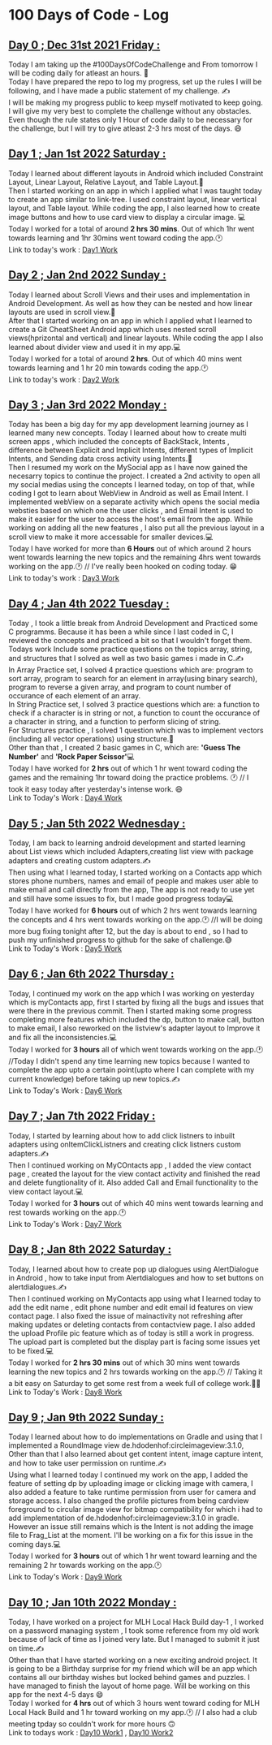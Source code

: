 # **100 Days of Code - Log**
## <u>Day 0 ; Dec 31st 2021 **Friday** : </u>
Today I am taking up the #100DaysOfCodeChallenge and From tomorrow I will be coding daily for atleast an hours. 📢 <br>
Today I have prepared the repo to log my progress, set up the rules I will be following, and I have made a public statement of my challenge. ✍️ <br>
I will be making my progress public to keep myself motivated to keep going. I will give my very best to complete the challenge without any obstacles. Even though the rule states only 1 Hour of code daily to be necessary for the challenge, but I will try to give atleast 2-3 hrs most of the days. 😄<br>

## <u>Day 1 ; Jan 1st 2022 **Saturday** : </u>
Today I learned about different layouts in Android which included Constraint Layout, Linear Layout, Relative Layout, and Table Layout.📖 <br>
Then I started working on an app in which I applied what I was taught today to create an app similar to link-tree. I used constraint layout, linear vertical layout, and Table layout. While coding the app, I also learned how to create image buttons and how to use card view to display a circular image. 💻<br>
Today I worked for a total of around <b>2 hrs 30 mins</b>. Out of which 1hr went towards learning and 1hr 30mins went toward coding the app.🕐 <br>
Link to today's work : [Day1 Work](https://github.com/SiddharthaBhattacharjee/MySocials-Android-App/commit/b8b6d5643ef8ba5e1574e88d6a501223dda53af2)

## <u>Day 2 ; Jan 2nd 2022 **Sunday** : </u>
Today I learned about Scroll Views and their uses and implementation in Android Development. As well as how they can be nested and how linear layouts are used in scroll view.📖<br>
After that I started working on an app in which I applied what I learned to create a Git CheatSheet Android app which uses nested scroll views(hprizontal and vertical) and linear layouts. While coding the app I also learned about divider view and used it in my app.💻<br>
Today I worked for a total of around <b>2 hrs</b>. Out of which 40 mins went towards learning and 1 hr 20 min towards coding the app.🕐<br>
Link to today's work : [Day2 Work](https://github.com/SiddharthaBhattacharjee/Git-CheatSheet-App-Android/commit/eef7ce30d53d1c945db64e6ee4de7d5daaedf754)

## <u>Day 3 ; Jan 3rd 2022 **Monday** : </u>
Today has been a big day for my app development learning journey as I learned many new concepts. Today I learned about how to create multi screen apps , which included the concepts of BackStack, Intents , difference between Explicit and Implicit Intents, different types of Implicit Intents, and Sending data cross activity using Intents.📖<br>
Then I resumed my work on the MySocial app as I have now gained the necesarry topics to continue the project. I created a 2nd activity to open all my social medias using the concepts I learned today, on top of that, while coding I got to learn about WebView in Android as well as Email Intent. I implemented webView on a separate activity which opens the social media websties based on which one the user clicks , and Email Intent is used to make it easier for the user to access the host's email from the app. While working on adding all the new features , I also put all the previous layout in a scroll view to make it more accessable for smaller devices.💻<br>
Today I have worked for more than <b>6 Hours</b> out of which around 2 hours went towards learning the new topics and the remaining 4hrs went towards working on the app.🕐
// I've really been hooked on coding today. 😁<br>
Link to today's work : [Day3 Work](https://github.com/SiddharthaBhattacharjee/MySocials-Android-App)

## <u>Day 4 ; Jan 4th 2022 **Tuesday** : </u>
Today , I took a little break from Android Development and Practiced some C programms. Because it has been a while since I last coded in C, I reviewed the concepts and practiced a bit so that I wouldn't forget them. Todays work Include some practice questions on the topics array, string, and structures that I solved as well as two basic games i made in C.✍️<br>
In Array Practice set, I solved 4 practice questions which are: program to sort array, program to search for an element in array(using binary search), program to reverse a given array, and program to count number of occurance of each element of an array.<br>
In String Practice set, I solved 3 practice questions which are: a function to check if a character is in string or not, a function to count the occurance of a character in string, and a function to perform slicing of string.<br>
For Structures practice , I solved 1 question which was to implement vectors (including all vector operations) using structure.📖<br>
Other than that , I created 2 basic games in C, which are: <b>'Guess The Number'</b> and <b>'Rock Paper Scissor'</b>💻<br>
Today I have worked for <b>2 hrs</b> out of which 1 hr went toward coding the games and the remaining 1hr toward doing the practice problems. 🕐 // I took it easy today after yesterday's intense work. 😄<br>
Link to Today's Work : [Day4 Work](https://github.com/SiddharthaBhattacharjee/C_Practice)

## <u>Day 5 ; Jan 5th 2022 **Wednesday** : </u>
Today, I am back to learning android development and started learning about List views which included Adapters,creating list view with package adapters and creating custom adapters.✍️<br>
Then using what I learned today, I started working on a Contacts app which stores phone numbers, names and email of people and makes user able to make email and call directly from the app, The app is not ready to use yet and still have some issues to fix, but I made good progress today💻<br>
Today I have worked for <b>6 hours</b> out of which 2 hrs went towards learning the concepts and 4 hrs went towards working on the app.🕐 //I will be doing more bug fixing tonight after 12, but the day is about to end , so I had to push my unfinished progress to github for the sake of challenge.😅<br>
Link to Today's Work : [Day5 Work](https://github.com/SiddharthaBhattacharjee/myContacts)

## <u>Day 6 ; Jan 6th 2022 **Thursday** : </u>
Today, I continued my work on the app which I was working on yesterday which is myContacts app, first I started by fixing all the bugs and issues that were there in the previous commit. Then I started making some progress completing more features which included the dp, button to make call, button to make email, I also reworked on the listview's adapter layout to Improve it and fix all the inconsistencies.💻<br>
Today I worked for <b>3 hours</b> all of which went towards working on the app.🕐 //Today I didn't spend any time learning new topics because I wanted to complete the app upto a certain point(upto where I can complete with my current knowledge) before taking up new topics.✍️<br>
Link to Today's Work : [Day6 Work](https://github.com/SiddharthaBhattacharjee/myContacts/commit/b80a3e5e689c147e25a4f7ee2e7e00c278cd77ad)<br>

## <u>Day 7 ; Jan 7th 2022 **Friday** : </u>
Today, I started by learning about how to add click listners to inbuilt adapters using onItemClickListners and creating click listners custom adapters.✍️<br>
Then I continued working on MyCOntacts app , I added the view contact page , created the layout for the view contact activity and finished the read and delete fungtionality of it. Also added Call and Email functionality to the view contact layout.💻<br>
Today I worked for <b>3 hours</b> out of which 40 mins went towards learning and rest towards working on the app.🕐<br>
Link to Today's Work : [Day7 Work](https://github.com/SiddharthaBhattacharjee/myContacts/commit/489e216956e3654db8bb588bfe792e1d2834fdb0)

## <u>Day 8 ; Jan 8th 2022 **Saturday** : </u>
Today, I learned about how to create pop up dialogues using AlertDialogue in Android , how to take input from Alertdialogues and how to set buttons on alertdialogues.✍️<br>
Then I continued working on MyContacts app using what I learned today to add the edit name , edit phone number and edit email id features on view contact page. I also fixed the issue of mainactivity not refreshing after making updates or deleting contacts from contactview page. I also added the upload Profile pic feature which as of today is still a work in progress. The upload part is completed but the display part is facing some issues yet to be fixed.💻<br>
Today I worked for <b>2 hrs 30 mins</b> out of which 30 mins went towards learning the new topics and 2 hrs towards working on the app.🕐 // Taking it a bit easy on Saturday to get some rest from a week full of college work.😮‍💨<br>
Link to Today's Work : [Day8 Work](https://github.com/SiddharthaBhattacharjee/myContacts/commit/bfa548512aad9b57f033fbc73bf3f4b33efbcefe)

## <u>Day 9 ; Jan 9th 2022 **Sunday** : </u>
Today I learned about how to do implementations on Gradle and using that I implemented a RoundImage view de.hdodenhof:circleimageview:3.1.0, Other than that I also learned about get content intent, image capture intent, and how to take user permission on runtime.✍️<br>
Using what I learned today I continued my work on the app, I added the feature of setting dp by uploading image or clicking image with camera, I also added a feature to take runtime permission from user for camera and storage access. I also changed the profile pictures from being cardview foreground to circular image view for bitmap compatibility for which i had to add implementation of de.hdodenhof:circleimageview:3.1.0 in gradle. However an issue still remains which is the Intent is not adding the image file to Frag_List at the moment. I'll be working on a fix for this issue in the coming days.💻<br>
Today I worked for <b>3 hours</b> out of which 1 hr went toward learning and the remaining 2 hr towards working on the app.🕐<br>
Link to Today's Work : [Day9 Work](https://github.com/SiddharthaBhattacharjee/myContacts/commit/9b762f02476046c8de8b95a2accb45dca36dba8b)

## <u>Day 10 ; Jan 10th 2022 **Monday** : </u>
Today, I have worked on a project for MLH Local Hack Build day-1 , I worked on a password managing system , I took some reference from my old work because of lack of time as I joined very late. But I managed to submit it just on time.✍️<br>
Other than that I have started working on a new exciting android project. It is going to be a Birthday surprise for my friend which will be an app which contains all our birthday wishes but locked behind games and puzzles. I have managed to finish the layout of home page. Will be working on this app for the next 4-5 days 😄 <br>
Today I worked for <b>4 hrs</b> out of which 3 hours went toward coding for MLH Local Hack Build and 1 hr toward working on my app.🕐 // I also had a club meeting tpday so couldn't work for more hours 🙃<br>
Link to todays work : [Day10 Work1](https://github.com/SiddharthaBhattacharjee/HBD_Shivankar/commit/d5bdff9c885b1ca34e28b972042242b9387245ef) , [Day10 Work2](https://devpost.com/software/password-manager-v2mbjp#updates)
